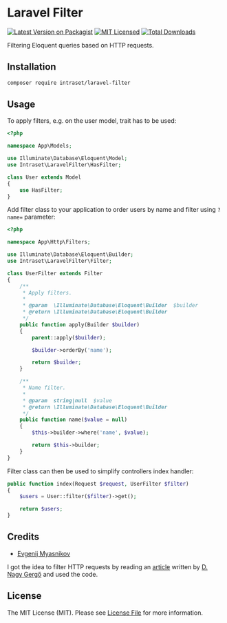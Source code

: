 # Laravel Filter

[![Latest Version on Packagist](https://img.shields.io/packagist/v/intraset/laravel-filter.svg?style=flat)](https://packagist.org/packages/intraset/laravel-filter)
[![MIT Licensed](https://img.shields.io/badge/license-MIT-brightgreen.svg?style=flat)](LICENSE.md)
[![Total Downloads](https://img.shields.io/packagist/dt/intraset/laravel-filter.svg?style=flat)](https://packagist.org/packages/intraset/laravel-filter)

Filtering Eloquent queries based on HTTP requests.

## Installation

```bash
composer require intraset/laravel-filter
```

## Usage

To apply filters, e.g. on the user model, trait has to be used:

```php
<?php

namespace App\Models;

use Illuminate\Database\Eloquent\Model;
use Intraset\LaravelFilter\HasFilter;

class User extends Model
{
    use HasFilter;
}
```

Add filter class to your application to order users by name and filter using `?name=` parameter:

```php
<?php

namespace App\Http\Filters;

use Illuminate\Database\Eloquent\Builder;
use Intraset\LaravelFilter\Filter;

class UserFilter extends Filter
{
    /**
     * Apply filters.
     *
     * @param  \Illuminate\Database\Eloquent\Builder  $builder
     * @return \Illuminate\Database\Eloquent\Builder
     */
    public function apply(Builder $builder)
    {
        parent::apply($builder);

        $builder->orderBy('name');

        return $builder;
    }

    /**
     * Name filter.
     *
     * @param  string|null  $value
     * @return \Illuminate\Database\Eloquent\Builder
     */
    public function name($value = null)
    {
        $this->builder->where('name', $value);

        return $this->builder;
    }
}
```

Filter class can then be used to simplify controllers index handler:

```php
public function index(Request $request, UserFilter $filter)
{
    $users = User::filter($filter)->get();

    return $users;
}
```

## Credits

- [Evgenij Myasnikov](https://github.com/emyasnikov)

I got the idea to filter HTTP requests by reading an [article](https://pineco.de/filtering-eloquent-queries-based-on-http-requests/) written by [D. Nagy Gergő](https://github.com/iamgergo) and used the code.


## License

The MIT License (MIT). Please see [License File](LICENSE.md) for more information.
